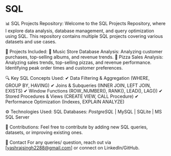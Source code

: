 # SQL

📊 SQL Projects Repository:
Welcome to the SQL Projects Repository, where I explore data analysis, database management, and query optimization using SQL.
This repository contains multiple SQL projects covering various datasets and use cases.

📂 Projects Included:
🎵 Music Store Database Analysis:
Analyzing customer purchases, top-selling albums, and revenue trends.
🍕 Pizza Sales Analysis:
Analyzing sales trends, top-selling pizzas, and revenue performance.
Identifying peak order times and customer preferences.

🔍 Key SQL Concepts Used:
✔ Data Filtering & Aggregation (WHERE, GROUP BY, HAVING)
✔ Joins & Subqueries (INNER JOIN, LEFT JOIN, EXISTS)
✔ Window Functions (ROW_NUMBER(), RANK(), LEAD(), LAG())
✔ Stored Procedures & Views (CREATE VIEW, CALL Procedure)
✔ Performance Optimization (Indexes, EXPLAIN ANALYZE)

⚙ Technologies Used:
SQL Databases: *PostgreSQL* | MySQL | SQLite | MS SQL Server

🤝 Contributions:
Feel free to contribute by adding new SQL queries, datasets, or improving existing ones.

📧 Contact
For any queries/ question, reach out via [yashrajsingh2288@gmail.com] or connect on LinkedIn/GitHub.
